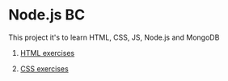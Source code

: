 # Node.js BC

This project it's to learn HTML, CSS, JS, Node.js and MongoDB

1. [HTML exercises](html)

2. [CSS exercises](css)
